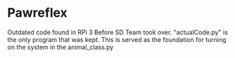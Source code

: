 # Pawreflex

Outdated code found in RPi 3
Before SD Team took over. "actualCode.py"
is the only program that was kept. 
This is served as the foundation for turning on the system in the animal_class.py
